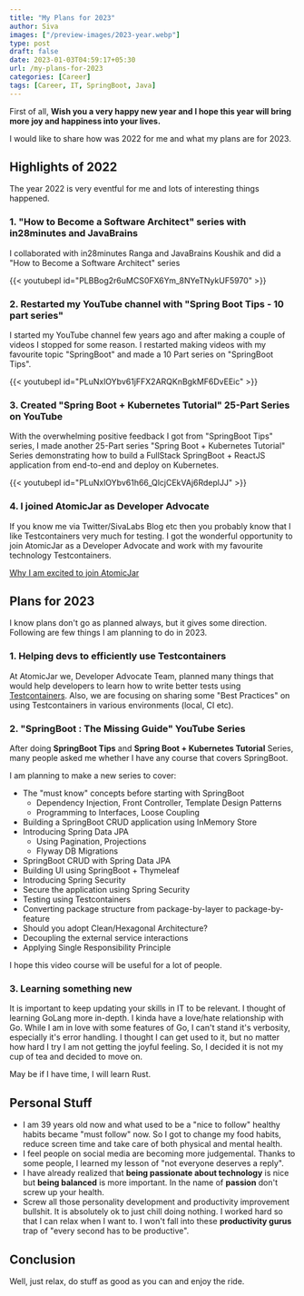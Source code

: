 ```yaml
---
title: "My Plans for 2023"
author: Siva
images: ["/preview-images/2023-year.webp"]
type: post
draft: false
date: 2023-01-03T04:59:17+05:30
url: /my-plans-for-2023
categories: [Career]
tags: [Career, IT, SpringBoot, Java]
---
```


First of all, **Wish you a very happy new year and I hope this year will bring more joy and happiness into your lives.**

I would like to share how was 2022 for me and what my plans are for 2023.

## Highlights of 2022
The year 2022 is very eventful for me and lots of interesting things happened.

### 1. "How to Become a Software Architect" series with in28minutes and JavaBrains
I collaborated with in28minutes Ranga and JavaBrains Koushik and did a "How to Become a Software Architect" series

{{< youtubepl id="PLBBog2r6uMCS0FX6Ym_8NYeTNykUF5970" >}}

### 2. Restarted my YouTube channel with "Spring Boot Tips - 10 part series" 
I started my YouTube channel few years ago and after making a couple of videos I stopped for some reason.
I restarted making videos with my favourite topic "SpringBoot" and made a 10 Part series on "SpringBoot Tips".

{{< youtubepl id="PLuNxlOYbv61jFFX2ARQKnBgkMF6DvEEic" >}}

### 3. Created "Spring Boot + Kubernetes Tutorial" 25-Part Series on YouTube
With the overwhelming positive feedback I got from "SpringBoot Tips" series, 
I made another 25-Part series "Spring Boot + Kubernetes Tutorial" Series demonstrating 
how to build a FullStack SpringBoot + ReactJS application from end-to-end and deploy on Kubernetes.

{{< youtubepl id="PLuNxlOYbv61h66_QlcjCEkVAj6RdeplJJ" >}}

### 4. I joined AtomicJar as Developer Advocate
If you know me via Twitter/SivaLabs Blog etc then you probably know that I like Testcontainers very much for testing.
I got the wonderful opportunity to join AtomicJar as a Developer Advocate and work with my favourite technology Testcontainers.

[Why I am excited to join AtomicJar](https://www.atomicjar.com/2022/11/why-i-am-excited-to-join-atomicjar/)

## Plans for 2023
I know plans don't go as planned always, but it gives some direction.
Following are few things I am planning to do in 2023.

### 1. Helping devs to efficiently use Testcontainers
At AtomicJar we, Developer Advocate Team, planned many things that would help developers to learn how to write better tests using [Testcontainers](https://www.testcontainers.org/).
Also, we are focusing on sharing some "Best Practices" on using Testcontainers in various environments (local, CI etc).

### 2. "SpringBoot : The Missing Guide" YouTube Series
After doing **SpringBoot Tips** and **Spring Boot + Kubernetes Tutorial** Series, many people asked me whether I have any course that covers SpringBoot.

I am planning to make a new series to cover:
* The "must know" concepts before starting with SpringBoot
  * Dependency Injection, Front Controller, Template Design Patterns
  * Programming to Interfaces, Loose Coupling
* Building a SpringBoot CRUD application using InMemory Store
* Introducing Spring Data JPA
  * Using Pagination, Projections
  * Flyway DB Migrations
* SpringBoot CRUD with Spring Data JPA
* Building UI using SpringBoot + Thymeleaf
* Introducing Spring Security
* Secure the application using Spring Security
* Testing using Testcontainers
* Converting package structure from package-by-layer to package-by-feature
* Should you adopt Clean/Hexagonal Architecture?
* Decoupling the external service interactions
* Applying Single Responsibility Principle

I hope this video course will be useful for a lot of people.

### 3. Learning something new
It is important to keep updating your skills in IT to be relevant. 
I thought of learning GoLang more in-depth. I kinda have a love/hate relationship with Go.
While I am in love with some features of Go, I can't stand it's verbosity, especially it's error handling.
I thought I can get used to it, but no matter how hard I try I am not getting the joyful feeling.
So, I decided it is not my cup of tea and decided to move on.

May be if I have time, I will learn Rust.

## Personal Stuff
* I am 39 years old now and what used to be a "nice to follow" healthy habits became "must follow" now. So I got to change my food habits, reduce screen time and take care of both physical and mental health.
* I feel people on social media are becoming more judgemental. Thanks to some people, I learned my lesson of "not everyone deserves a reply".
* I have already realized that **being passionate about technology** is nice but **being balanced** is more important. In the name of **passion** don't screw up your health.
* Screw all those personality development and productivity improvement bullshit. It is absolutely ok to just chill doing nothing. I worked hard so that I can relax when I want to. 
  I won't fall into these **productivity gurus** trap of "every second has to be productive".

## Conclusion
Well, just relax, do stuff as good as you can and enjoy the ride.
